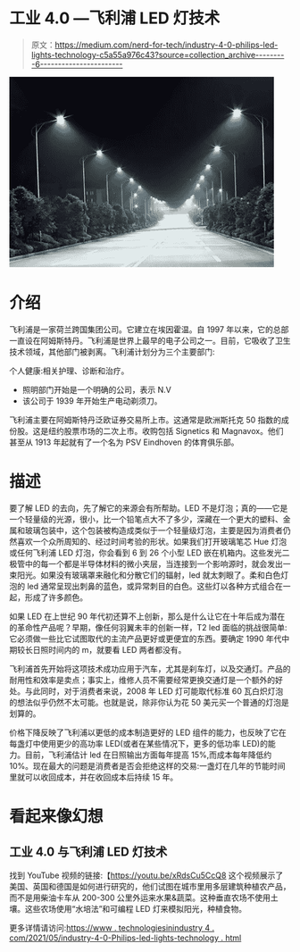# 工业 4.0 —飞利浦 LED 灯技术

> 原文：<https://medium.com/nerd-for-tech/industry-4-0-philips-led-lights-technology-c5a55a976c43?source=collection_archive---------6----------------------->

![](img/12c73c511d2883b526e320c07f4b9740.png)

# 介绍

飞利浦是一家荷兰跨国集团公司。它建立在埃因霍温。自 1997 年以来，它的总部一直设在阿姆斯特丹。飞利浦是世界上最早的电子公司之一。目前，它吸收了卫生技术领域，其他部门被剥离。飞利浦计划分为三个主要部门:

个人健康:相关护理、诊断和治疗。

*   照明部门开始是一个明确的公司，表示 N.V
*   该公司于 1939 年开始生产电动剃须刀。

飞利浦主要在阿姆斯特丹泛欧证券交易所上市。这通常是欧洲斯托克 50 指数的成份股。这是纽约股票市场的二次上市。收购包括 Signetics 和 Magnavox。他们甚至从 1913 年起就有了一个名为 PSV Eindhoven 的体育俱乐部。

# 描述

要了解 LED 的去向，先了解它的来源会有所帮助。LED 不是灯泡；真的——它是一个轻量级的光源，很小，比一个铅笔点大不了多少，深藏在一个更大的塑料、金属和玻璃包装中，这个包装被构造成类似于一个轻量级灯泡，主要是因为消费者仍然喜欢一个众所周知的、经过时间考验的形状。如果我们打开玻璃笔芯 Hue 灯泡或任何飞利浦 LED 灯泡，你会看到 6 到 26 个小型 LED 嵌在机箱内。这些发光二极管中的每一个都是半导体材料的微小夹层，当连接到一个影响源时，就会发出一束阳光。如果没有玻璃罩来融化和分散它们的辐射，led 就太刺眼了。柔和白色灯泡的 led 通常呈现出刺鼻的蓝色，或异常刺目的白色。这些灯以各种方式组合在一起，形成了许多颜色。

如果 LED 在上世纪 90 年代初还算不上创新，那么是什么让它在十年后成为潜在的革命性产品呢？早期，像任何羽翼未丰的创新一样，T2 led 面临的挑战很简单:它必须做一些比它试图取代的主流产品更好或更便宜的东西。要确定 1990 年代中期较长日照时间内的 m，就要看 LED 两者都没有。

飞利浦首先开始将这项技术成功应用于汽车，尤其是刹车灯，以及交通灯。产品的耐用性和效率是卖点；事实上，维修人员不需要经常更换交通灯是一个额外的好处。与此同时，对于消费者来说，2008 年 LED 灯可能取代标准 60 瓦白炽灯泡的想法似乎仍然不太可能。也就是说，除非你认为花 50 美元买一个普通的灯泡是划算的。

价格下降反映了飞利浦以更低的成本制造更好的 LED 组件的能力，也反映了它在每盏灯中使用更少的高功率 LED(或者在某些情况下，更多的低功率 LED)的能力。目前，飞利浦估计 led 在日照输出方面每年提高 15%,而成本每年降低约 10%。现在最大的问题是消费者是否会拒绝这样的交易:一盏灯在几年的节能时间里就可以收回成本，并在收回成本后持续 15 年。

# 看起来像幻想

## 工业 4.0 与飞利浦 LED 灯技术

找到 YouTube 视频的链接:【https://youtu.be/xRdsCu5CcQ8 这个视频展示了美国、英国和德国是如何进行研究的，他们试图在城市里用多层建筑种植农产品，而不是用柴油卡车从 200-300 公里外运来水果&蔬菜。这种垂直农场不使用土壤。这些农场使用“水培法”和可编程 LED 灯来模拟阳光，种植食物。

更多详情请访问:[https://www . technologiesinindustry 4 . com/2021/05/industry-4-0-Philips-led-lights-technology . html](https://www.technologiesinindustry4.com/2021/05/industry-4-0-philips-led-lights-technology.html)